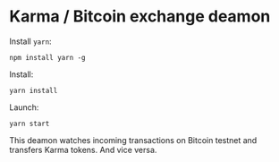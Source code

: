 # Karma / Bitcoin exchange deamon

Install `yarn`:

`npm install yarn -g`

Install:

`yarn install`

Launch:

`yarn start`

This deamon watches incoming transactions on Bitcoin testnet and transfers Karma tokens. And vice versa.